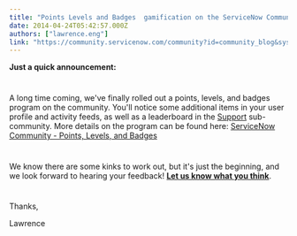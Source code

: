 ```yaml
---
title: "Points Levels and Badges  gamification on the ServiceNow Community"
date: 2014-04-24T05:42:57.000Z
authors: ["lawrence.eng"]
link: "https://community.servicenow.com/community?id=community_blog&sys_id=8adce665dbd0dbc01dcaf3231f961977"
---
```

<p><strong>Just a quick announcement:</strong></p><p style="min-height: 8pt; height: 8pt; padding: 0px;">  </p><p>A long time coming, we've finally rolled out a points, levels, and badges program on the community. You'll notice some additional items in your user profile and activity feeds, as well as a leaderboard in the <a title="" _jive_internal="true" class="jivecontainerTT-hover-container jive-link-community-small" data-containerid="1" data-containertype="14" data-objectid="2008" data-objecttype="14" href="/community/support">Support</a> sub-community. More details on the program can be found here: <a title="" _jive_internal="true" data-containerid="2022" data-containertype="14" data-objectid="1541" data-objecttype="102" href="/community?id=community_article&sys_id=7a1d62e5dbd0dbc01dcaf3231f9619a8">ServiceNow Community - Points, Levels, and Badges</a></p><p style="min-height: 8pt; height: 8pt; padding: 0px;">  </p><p>We know there are some kinks to work out, but it's just the beginning, and we look forward to hearing your feedback! <a _jive_internal="true" data-containerid="2008" data-containertype="14" data-objectid="164779" data-objecttype="1" href="/community?id=community_question&sys_id=93ef0ba5dbdcdbc01dcaf3231f961914"><strong>Let us know what you think</strong></a>.</p><p style="min-height: 8pt; height: 8pt; padding: 0px;">  </p><p>Thanks,</p><p>Lawrence</p>